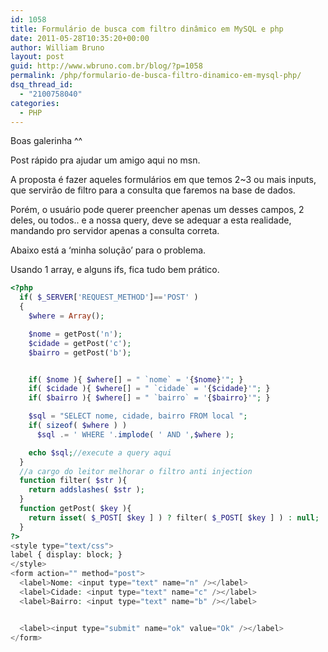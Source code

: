 ```yaml
---
id: 1058
title: Formulário de busca com filtro dinâmico em MySQL e php
date: 2011-05-28T10:35:20+00:00
author: William Bruno
layout: post
guid: http://www.wbruno.com.br/blog/?p=1058
permalink: /php/formulario-de-busca-filtro-dinamico-em-mysql-php/
dsq_thread_id:
  - "2100758040"
categories:
  - PHP
---
```

Boas galerinha ^^

Post rápido pra ajudar um amigo aqui no msn.
  
A proposta é fazer aqueles formulários em que temos 2~3 ou mais inputs, que servirão de filtro para a consulta que faremos na base de dados.

Porém, o usuário pode querer preencher apenas um desses campos, 2 deles, ou todos.. e a nossa query, deve se adequar a esta realidade, mandando pro servidor apenas a consulta correta.
  
<!--more-->

Abaixo está a &#8216;minha solução&#8217; para o problema.
  
Usando 1 array, e alguns ifs, fica tudo bem prático.

``` php
<?php
  if( $_SERVER['REQUEST_METHOD']=='POST' )
  {
    $where = Array();

    $nome = getPost('n');
    $cidade = getPost('c');
    $bairro = getPost('b');


    if( $nome ){ $where[] = " `nome` = '{$nome}'"; }
    if( $cidade ){ $where[] = " `cidade` = '{$cidade}'"; }
    if( $bairro ){ $where[] = " `bairro` = '{$bairro}'"; }

    $sql = "SELECT nome, cidade, bairro FROM local ";
    if( sizeof( $where ) )
      $sql .= ' WHERE '.implode( ' AND ',$where );

    echo $sql;//execute a query aqui
  }
  //a cargo do leitor melhorar o filtro anti injection
  function filter( $str ){
    return addslashes( $str );
  }
  function getPost( $key ){
    return isset( $_POST[ $key ] ) ? filter( $_POST[ $key ] ) : null;
  }
?>
<style type="text/css">
label { display: block; }
</style>
<form action="" method="post">
  <label>Nome: <input type="text" name="n" /></label>
  <label>Cidade: <input type="text" name="c" /></label>
  <label>Bairro: <input type="text" name="b" /></label>


  <label><input type="submit" name="ok" value="Ok" /></label>
</form>
```